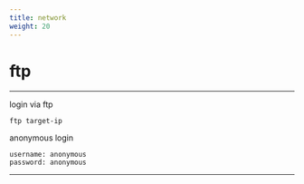 ```yaml
---
title: network
weight: 20
---
```


# ftp
----------------

login via ftp
```shell
ftp target-ip
```

anonymous login
```shell
username: anonymous
password: anonymous
```
----------------
